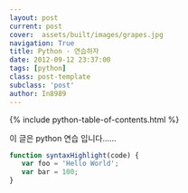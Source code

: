 ```yaml
---
layout: post
current: post
cover:  assets/built/images/grapes.jpg
navigation: True
title: Python - 연습하자
date: 2012-09-12 23:37:00
tags: [python]
class: post-template
subclass: 'post'
author: In8989
---
```

{% include python-table-of-contents.html %}

이 글은 python 연습 입니다......

~~~ javascript
function syntaxHighlight(code) {
   var foo = 'Hello World';
   var bar = 100;
}
~~~
